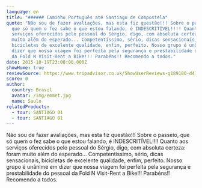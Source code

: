 ```yaml
---
language: en
title: "###### Caminho Português até Santiago de Compostela"
quote: "Não sou de fazer avaliações, mas esta fiz questão!!! Sobre o passeio,
  que só quem o fez sabe o que estou falando, é INDESCRITÍVEL!!!! Quanto aos
  serviços oferecidos pelo pessoal do Sérgio, digo, com absoluta certeza: foram
  muito além do esperado... Competentíssimo, sério, dicas sensacionais,
  bicicletas de excelente qualidade, enfim, perfeito. Nosso grupo é unânime em
  dizer que nossa viagem foi perfeita pela segurança e prestabilidade do pessoal
  da Fold N Visit-Rent a Bike!!! Parabéns!! Recomendo a todos."
date: 2015-10-19T23:00:00.000Z
showHome: true
reviewSource: https://www.tripadvisor.co.uk/ShowUserReviews-g189180-d4105907-r320331183-Top_Bike_tours_Portugal-Porto_Porto_District_Northern_Portugal.html
score: 0
author:
  country: Brasil
  avatar: /img/emmet.jpg
  name: Saulo
relatedProducts:
  - tour: SANTIAGO 01
  - tour: SANTIAGO 01
---
```

Não sou de fazer avaliações, mas esta fiz questão!!! Sobre o passeio, que só quem o fez sabe o que estou falando, é INDESCRITÍVEL!!!! Quanto aos serviços oferecidos pelo pessoal do Sérgio, digo, com absoluta certeza: foram muito além do esperado... Competentíssimo, sério, dicas sensacionais, bicicletas de excelente qualidade, enfim, perfeito. Nosso grupo é unânime em dizer que nossa viagem foi perfeita pela segurança e prestabilidade do pessoal da Fold N Visit-Rent a Bike!!! Parabéns!! Recomendo a todos.